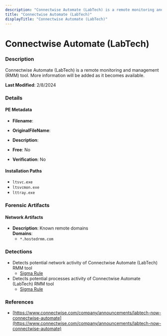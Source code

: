 ```yaml
---
description: "Connectwise Automate (LabTech) is a remote monitoring and management (RMM) tool. More information will be added as it becomes available."
title: "Connectwise Automate (LabTech)"
displayTitle: "Connectwise Automate (LabTech)"
---
```




# Connectwise Automate (LabTech)


### Description

Connectwise Automate (LabTech) is a remote monitoring and management (RMM) tool. More information will be added as it becomes available.



**Last Modified**: 2/8/2024

### Details


#### PE Metadata
- **Filename**: 
- **OriginalFileName**: 
- **Description**: 


- **Free**: No

- **Verification**: No




#### Installation Paths
- `ltsvc.exe`
- `ltsvcmon.exe`
- `lttray.exe`

### Forensic Artifacts




#### Network Artifacts
- **Description**: Known remote domains
<br/>**Domains**:
    - `*.hostedrmm.com`


### Detections
- Detects potential network activity of Connectwise Automate (LabTech) RMM tool
  - [Sigma Rule](https://github.com/magicsword-io/LOLRMM/blob/main/detections/sigma/connectwise_automate__labtech__network_sigma.yml)
- Detects potential processes activity of Connectwise Automate (LabTech) RMM tool
  - [Sigma Rule](https://github.com/magicsword-io/LOLRMM/blob/main/detections/sigma/connectwise_automate__labtech__processes_sigma.yml)

### References
- [https://www.connectwise.com/company/announcements/labtech-now-connectwise-automate](https://www.connectwise.com/company/announcements/labtech-now-connectwise-automate)


